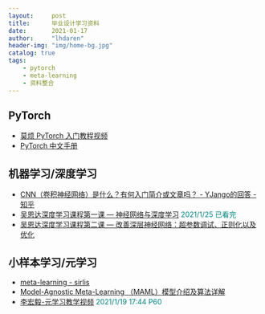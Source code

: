 ```yaml
---
layout:     post
title:      毕业设计学习资料
date:       2021-01-17
author:     "lhdaren"
header-img: "img/home-bg.jpg"
catalog: true
tags:
    - pytorch
    - meta-learning
    - 资料整合
---
```


## PyTorch
- [莫烦 PyTorch 入门教程视频](https://www.bilibili.com/video/BV1Vx411j7kT?t=200&p=15)
- [PyTorch 中文手册](https://github.com/zergtant/pytorch-handbook)

## 机器学习/深度学习
- [CNN（卷积神经网络）是什么？有何入门简介或文章吗？ - YJango的回答 - 知乎](https://www.zhihu.com/question/52668301/answer/194998098)
- [吴恩达深度学习课程第一课 — 神经网络与深度学习](https://www.bilibili.com/video/BV164411m79z?p=14) <font color=008080> 2021/1/25 已看完 </font>
- [吴恩达深度学习课程第二课 — 改善深层神经网络：超参数调试、正则化以及优化](https://www.bilibili.com/video/av66524657?spm_id_from=333.788.b_636f6d6d656e74.19)
## 小样本学习/元学习

- [meta-learning - sirlis](http://sirlis.cn/tags/metalearning/)
- [Model-Agnostic Meta-Learning （MAML）模型介绍及算法详解](https://zhuanlan.zhihu.com/p/57864886)
- [李宏毅-元学习教学视频](https://www.bilibili.com/video/BV15b411g7Wd?p=57) <font color=008080> 2021/1/19 17:44 P60 </font>

